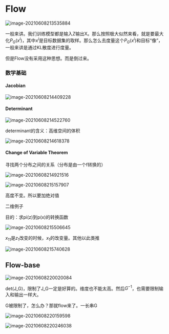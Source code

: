 # Flow

![image-20210608213535884](./pics\image-20210608213535884.png)

一般来讲。我们训练模型都是输入Z输出X。那么按照极大似然来看，就是要最大化$P_G(x^i)$，其中$x^i$是目标数据集的取样。那么怎么去度量这个$P_G(x^i)$和目标“像”，一般来讲是通过KL散度进行度量。

但是Flow没有采用这种思想。而是倒过来。



### 数学基础

#### Jacobian

![image-20210608214409228](./pics\image-20210608214409228.png)

#### Determinant

![image-20210608214522760](./pics\image-20210608214522760.png)

determinant的含义：高维空间的体积

![image-20210608214618378](./pics\image-20210608214618378.png)

#### Change of Variable Theorem

寻找两个分布之间的关系（分布是由一个f转换的）

![image-20210608214921516](./pics\image-20210608214921516.png)



![image-20210608215157907](./pics\image-20210608215157907.png)

高度不变。所以要加绝对值

二维例子

目的：求pi(z)到p(x)的转换函数

![image-20210608215506645](./pics\image-20210608215506645.png)

$x_{11}$是$z_1$改变的时候，$x_1$的改变量。其他以此类推

![image-20210608215740628](./pics\image-20210608215740628.png)



## Flow-base

![image-20210608220020084](./pics\image-20210608220020084.png)

det(J_G)，限制了J_G一定是好算的。维度也不能太高。然后$G^{-1}$，也需要限制输入和输出一样大。

G被限制了，怎么办？那就flow来了。一长串G

![image-20210608220159598](./pics\image-20210608220159598.png)

![image-20210608220246038](./pics\image-20210608220246038.png)

